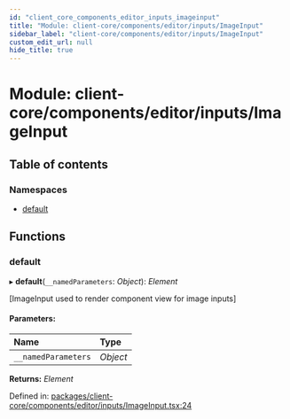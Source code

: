```yaml
---
id: "client_core_components_editor_inputs_imageinput"
title: "Module: client-core/components/editor/inputs/ImageInput"
sidebar_label: "client-core/components/editor/inputs/ImageInput"
custom_edit_url: null
hide_title: true
---
```


# Module: client-core/components/editor/inputs/ImageInput

## Table of contents

### Namespaces

- [default](client_core_components_editor_inputs_imageinput.default.md)

## Functions

### default

▸ **default**(`__namedParameters`: *Object*): *Element*

[ImageInput used to render component view for image inputs]

#### Parameters:

Name | Type |
:------ | :------ |
`__namedParameters` | *Object* |

**Returns:** *Element*

Defined in: [packages/client-core/components/editor/inputs/ImageInput.tsx:24](https://github.com/xr3ngine/xr3ngine/blob/5c3dcaef1/packages/client-core/components/editor/inputs/ImageInput.tsx#L24)
